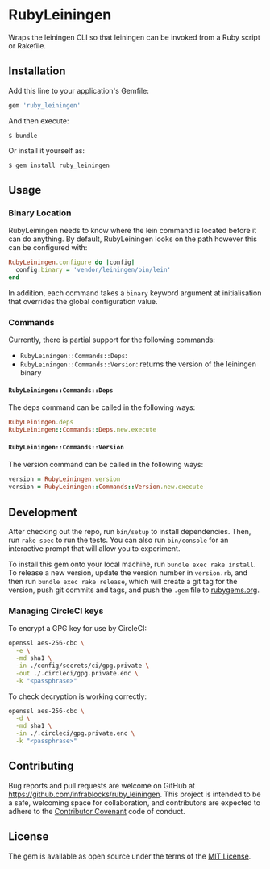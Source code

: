 # RubyLeiningen

Wraps the leiningen CLI so that leiningen can be invoked from a Ruby script or 
Rakefile.

## Installation

Add this line to your application's Gemfile:

```ruby
gem 'ruby_leiningen'
```

And then execute:

    $ bundle

Or install it yourself as:

    $ gem install ruby_leiningen

## Usage

### Binary Location

RubyLeiningen needs to know where the lein command is located before it can do 
anything. By default, RubyLeiningen looks on the path however this can be 
configured with:

```ruby
RubyLeiningen.configure do |config|
  config.binary = 'vendor/leiningen/bin/lein'
end
```

In addition, each command takes a `binary` keyword argument at initialisation
that overrides the global configuration value.

### Commands

Currently, there is partial support for the following commands:
* `RubyLeiningen::Commands::Deps`:
* `RubyLeiningen::Commands::Version`: returns the version of the leiningen 
  binary

#### `RubyLeiningen::Commands::Deps`

The deps command can be called in the following ways:

```ruby
RubyLeiningen.deps
RubyLeiningen::Commands::Deps.new.execute
```

#### `RubyLeiningen::Commands::Version`

The version command can be called in the following ways:

```ruby
version = RubyLeiningen.version
version = RubyLeiningen::Commands::Version.new.execute
```

## Development

After checking out the repo, run `bin/setup` to install dependencies. Then, run
`rake spec` to run the tests. You can also run `bin/console` for an interactive
prompt that will allow you to experiment.

To install this gem onto your local machine, run `bundle exec rake install`. To
release a new version, update the version number in `version.rb`, and then run
`bundle exec rake release`, which will create a git tag for the version, push
git commits and tags, and push the `.gem` file to 
[rubygems.org](https://rubygems.org).

### Managing CircleCI keys

To encrypt a GPG key for use by CircleCI:

```bash
openssl aes-256-cbc \
  -e \
  -md sha1 \
  -in ./config/secrets/ci/gpg.private \
  -out ./.circleci/gpg.private.enc \
  -k "<passphrase>"
```

To check decryption is working correctly:

```bash
openssl aes-256-cbc \
  -d \
  -md sha1 \
  -in ./.circleci/gpg.private.enc \
  -k "<passphrase>"
```

## Contributing

Bug reports and pull requests are welcome on GitHub at 
https://github.com/infrablocks/ruby_leiningen. This project is intended to be a
safe, welcoming space for collaboration, and contributors are expected to 
adhere to the [Contributor Covenant](http://contributor-covenant.org) code of 
conduct.


## License

The gem is available as open source under the terms of the 
[MIT License](http://opensource.org/licenses/MIT).
